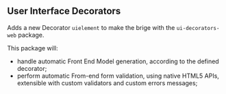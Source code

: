 ## User Interface Decorators

Adds a new Decorator ```uielement``` to make the brige with the ```ui-decorators-web``` package.

This package will:
 - handle automatic Front End Model generation, according to the defined decorator;
 - perform automatic From-end form validation, using native HTML5 APIs, extensible with custom validators and custom errors messages;
